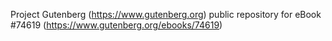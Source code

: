 Project Gutenberg (https://www.gutenberg.org) public repository for
eBook #74619 (https://www.gutenberg.org/ebooks/74619)
